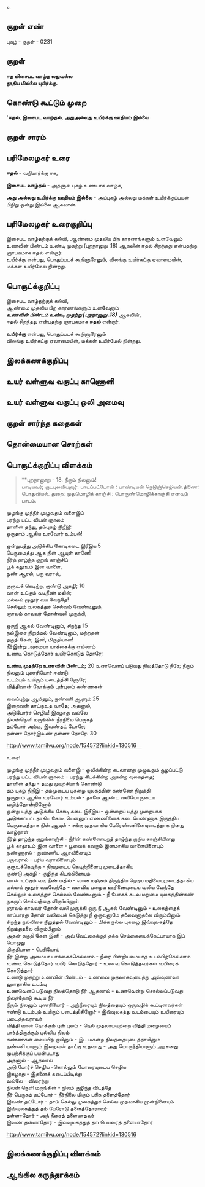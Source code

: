 உ

## குறள் எண் 

புகழ்  - குறள் - 0231  

## குறள் 

**ஈத லிசைபட வாழ்த லதுவல்ல  
தூதிய மில்லை யுயிர்க்கு.** 

## கொண்டு கூட்டும் முறை

**'ஈதல், இசைபட வாழ்தல், அதுஅல்லது உயிர்க்கு ஊதியம் இல்லை**

## குறள் சாரம் 


## பரிமேலழகர் உரை

**ஈதல்** - வறியார்க்கு ஈக,  

**இசைபட வாழ்தல்** - அதனால் புகழ் உண்டாக வாழ்க,  

**அது அல்லது உயிர்க்கு ஊதியம் இல்லை** - அப்புகழ் அல்லது மக்கள் உயிர்க்குப்பயன் பிறிது ஒன்று இல்லை ஆகலான்.  

## பரிமேலழகர் உரைகுறிப்பு   

இசைபட வாழ்தற்குக் கல்வி, ஆண்மை முதலிய பிற காரணங்களும் உளவேனும் உணவின் பிண்டம் உண்டி முதற்று (புறநானுறு .18)  ஆகலின் ஈதல் சிறந்தது என்பதற்கு ஞாபகமாக ஈதல் என்றார்.  
உயிர்க்கு என்பது, பொதுப்படக் கூறினாரேனும், விலங்கு உயிர்கட்கு ஏலாமையின், மக்கள் உயிர்மேல் நின்றது.  

## பொருட்க்குறிப்பு 

இசைபட வாழ்தற்குக் கல்வி,  
ஆண்மை முதலிய பிற காரணங்களும் உளவேனும்  
_**உணவின் பிண்டம் உண்டி முதற்று (புறநானுறு .18)**_  ஆகலின்,  
ஈதல் சிறந்தது என்பதற்கு ஞாபகமாக **ஈதல்** என்றார்.  

**உயிர்க்கு** என்பது, பொதுப்படக் கூறினாரேனும்  
விலங்கு உயிர்கட்கு ஏலாமையின், மக்கள் உயிர்மேல் நின்றது.  

## இலக்கணக்குறிப்பு  


## உயர் வள்ளுவ வகுப்பு காணொளி


## உயர் வள்ளுவ வகுப்பு ஒலி அமைவு 

 
## குறள் சார்ந்த கதைகள் 


## தொன்மையான சொற்கள்


## பொருட்க்குறிப்பு விளக்கம்

>**புறநானூறு - 18. நீரும் நிலனும்!  
பாடியவர்; குடபுலவியனார்.	பாடப்பட்டோன் : பாண்டியன் நெடுஞ்செழியன்.திணை: பொதுவியல். துறை: முதுமொழிக் காஞ்சி : பொருண்மொழிக்காஞ்சி எனவும் பாடம்.

முழங்கு முந்நீர் முழுவதும் வளைஇப்  
பரந்து பட்ட வியன் ஞாலம்  
தாளின் தந்து, தம்புகழ் நிறீஇ:  
ஒருதாம் ஆகிய உரவோர் உம்பல்!  

ஒன்றுபத்து அடுக்கிய கோடிகடை இரீஇய	5  
பெருமைத்து ஆக நின் ஆயுள் தானே!  
நீர்த் தாழ்ந்த குறுங் காஞ்சிப்  
பூக் கதூஉம் இன வாளை,  
நுண் ஆரல், பரு வரால்,  

குரூஉக் கெடிற்ற, குண்டு அகழி;	10  
வான் உட்கும் வடிநீண் மதில்;  
மல்லல் மூதூர் வய வேந்தே!  
செல்லும் உலகத்துச் செல்வம் வேண்டினும்,  
ஞாலம் காவலர் தோள்வலி முருக்கி,  

ஒருநீ ஆகல் வேண்டினும், சிறந்த 	15  
நல்இசை நிறுத்தல் வேண்டினும், மற்றதன்  
தகுதி கேள், இனி, மிகுதியாள!  
நீர்இன்று அமையா யாக்கைக்கு எல்லாம்  
உண்டி கொடுத்தோர் உயிர்கொடுத் தோரே;

**உண்டி முதற்றே உணவின் பிண்டம்;** 	20
உணவெனப் படுவது நிலத்தோடு நீரே; 
நீரும் நிலனும் புணரியோர் ஈண்டு  
உடம்பும் உயிரும் படைத்திசி னோரே;  
வித்திவான் நோக்கும் புன்புலம் கண்ணகன்  

வைப்புற்று ஆயினும், நண்ணி ஆளும் 	25  
இறைவன் தாட்குஉத வாதே; அதனால்,  
அடுபோர்ச் செழிய! இகழாது வல்லே  
நிலன்நெளி மருங்கின் நீர்நிலை பெருகத்  
தட்டோர் அம்ம, இவண்தட் டோரே;  
தள்ளா தோர்இவண் தள்ளா தோரே. 	30

http://www.tamilvu.org/node/154572?linkid=130516   

உரை: 

முழங்கு  முந்நீர்  முழுவதும்  வளைஇ  - ஒலிக்கின்ற கடலானது முழுவதும் சூழப்பட்டு  
பரந்து பட்ட வியன் ஞாலம் - பரந்து கிடக்கின்ற அகன்ற வுலகத்தை;  
தாளின் தந்து - தமது முயற்சியாற் கொண்டு  
தம் புகழ் நிறீஇ - தம்முடைய புகழை யுலகத்தின் கண்ணே நிறுத்தி  
ஒருதாம் ஆகிய உரவோர் உம்பல் - தாமே ஆண்ட வலியோருடைய வழித்தோன்றினோய்  
ஒன்று பத்து அடுக்கிய கோடி கடை இரீஇய - ஒன்றைப் பத்து முறையாக அடுக்கப்பட்டதாகிய கோடி யென்னும் எண்ணினைக் கடையெண்ணாக இருத்திய  
பெருமைத்தாக நின் ஆயுள் - சங்கு முதலாகிய பேரெண்ணினையுடைத்தாக நினது வாழ்நாள்  
நீர்த் தாழ்ந்த குறுங்காஞ்சி - நீரின் கண்ணேயுறத் தாழ்ந்த குறிய காஞ்சியினது  
பூக் காதூஉம் இன வாளை - பூவைக் கவரும் இனமாகிய வாளையினையும்  
நுண்ணாரல் - நுண்ணிய ஆரலினையும்  
பருவரால் - பரிய வராலினையும்  
குரூஉக்கெடிற்ற - நிறமுடைய கெடிற்றினையு முடைத்தாகிய   
குண்டு அகழி - குழிந்த கிடங்கினையும்   
வான் உட்கும் வடி நீண் மதில் - வான மஞ்சும் திருந்திய நெடிய மதிலையுமுடைத்தாகிய  
மல்லல் மூதூர் வயவேந்தே - வளவிய பழைய ஊரினையுடைய வலிய வேந்தே  
செல்லும் உலகத்துச் செல்வம் வேண்டினும் - நீ போகக் கடவ மறுமை யுலகத்தின்கண் நுகரும் செல்வத்தை விரும்பினும்  
ஞாலம் காவலர் தோள் வலி முருக்கி ஒரு நீ ஆகல் வேண்டினும் - உலகத்தைக் காப்பாரது தோள் வலியைக் கெடுத்து நீ ஒருவனுமே தலைவனாதலை விரும்பினும்  
சிறந்த நல்லிசை நிறுத்தல் வேண்டினும் - மிக்க நல்ல புகழை இவ்வுலகத்தே நிறுத்துதலை விரும்பினும்  
அதன் தகுதி கேள் இனி - அவ் வேட்கைக்குத் தக்க செய்கையைக்கேட்பாயாக இப் பொழுது  
மிகுதியாள - பெரியோய்  
நீர் இன்று அமையா யாக்கைக்கெல்லாம் - நீரை யின்றியமையாத உடம்பிற்கெல்லாம்  
உண்டி கொடுத்தோர் உயிர் கொடுத்தோர் - உணவு கொடுத்தவர்கள் உயிரைக் கொடுத்தார்   
உண்டு முதற்று உணவின் பிண்டம் - உணவை முதலாகவுடைத்து அவ்வுணவா லுளதாகிய உடம்பு  
உணவெனப் படுவது நிலத்தொடு நீர் ஆதலால் - உணவென்று சொல்லப்படுவது நிலத்தோடு கூடிய நீர்  
நீரும் நிலனும் புணரியோர் - அந்நீரையும் நிலத்தையும் ஒருவழிக் கூட்டினவர்கள்  
ஈண்டு உடம்பும் உயிரும் படைத்திசினோர் - இவ்வுலகத்து உடம்பையும் உயிரையும் படைத்தவராவர்  
வித்தி வான் நோக்கும் புன் புலம் - நெல் முதலாயவற்றை வித்தி மழையைப் பார்த்திருக்கும் புல்லிய நிலம்  
கண்ணகன் வைப்பிற் றாயினும் - இட மகன்ற நிலத்தையுடைத்தாயினும்  
நண்ணி யாளும் இறைவன் தாட்கு உதவாது - அது பொருந்தியாளும் அரசனது முயற்சிக்குப் பயன்படாது  
அதனால் - ஆதலால்  
அடு போர்ச் செழிய -கொல்லும்  போரையுடைய செழிய  
இகழாது - இதனைக் கடைப்பிடித்து  
வல்லே - விரைந்து  
நிலன் நெளி மருங்கின் - நிலம் குழிந்த விடத்தே  
நீர் பெருகத்  தட்டோர்  -  நீர்நிலை   மிகும்   பரிசு தளைத்தோர்  
இவண் தட்டோர் - தாம் செல்லு முலகத்துச் செல்வ முதலாகிய மூன்றினையும்   இவ்வுலகத்துத் தம் பேரோடு  தளைத்தோராவர்  
தள்ளாதோர் - அந் நீரைத் தளையாதவர்  
இவண் தள்ளாதோர் - இவ்வுலகத்துத் தம் பெயரைத் தளையாதோர்   

http://www.tamilvu.org/node/154572?linkid=130516

## இலக்கணக்குறிப்பு விளக்கம்


## ஆங்கில கருத்தாக்கம் 


